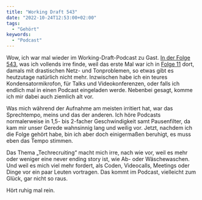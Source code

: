 ```yaml
---
title: "Working Draft 543"
date: "2022-10-24T12:53:00+02:00"
tags:
  - "Gehört"
keywords:
  - "Podcast"
---
```


Wow, ich war mal wieder im Working-Draft-Podcast zu Gast. [In der Folge 543](https://workingdraft.de/543/), was ich vollends irre finde, weil das erste Mal war ich in [Folge 11](https://workingdraft.de/11/) dort, damals mit drastischen Netz- und Tonproblemen, so etwas gibt es heutzutage natürlich nicht mehr. Inzwischen habe ich ein teures Kondensatormikrofon, für Talks und Videokonferenzen, oder falls ich endlich mal in einen Podcast eingeladen werde. Nebenbei gesagt, komme ich mir dabei auch ziemlich alt vor. 

Was mich während der Aufnahme am meisten irritiert hat, war das Sprechtempo, meins und das der anderen. Ich höre Podcasts normalerweise in 1,5- bis 2-facher Geschwindigkeit samt Pausenfilter, da kam mir unser Gerede wahnsinnig lang und weilig vor. Jetzt, nachdem ich die Folge gehört habe, bin ich aber doch einigermaßen beruhigt, es muss eben das Tempo stimmen. 

Das Thema „Techrecruiting“ macht mich irre, nach wie vor, weil es mehr oder weniger eine never ending story ist, wie Ab- oder Wäschewaschen. Und weil es mich viel mehr fordert, als Coden, Videocalls, Meetings oder Dinge vor ein paar Leuten vortragen. Das kommt im Podcast, vielleicht zum Glück, gar nicht so raus.

Hört ruhig mal rein. 
